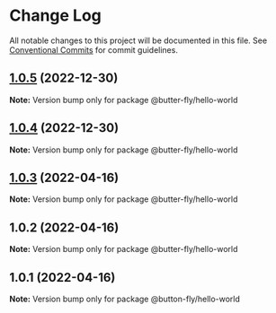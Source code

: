# Change Log

All notable changes to this project will be documented in this file.
See [Conventional Commits](https://conventionalcommits.org) for commit guidelines.

## [1.0.5](https://github.com/it-fuhao/butter-fly/compare/@butter-fly/hello-world@1.0.4...@butter-fly/hello-world@1.0.5) (2022-12-30)

**Note:** Version bump only for package @butter-fly/hello-world





## [1.0.4](https://github.com/it-fuhao/butter-fly/compare/@butter-fly/hello-world@1.0.3...@butter-fly/hello-world@1.0.4) (2022-12-30)

**Note:** Version bump only for package @butter-fly/hello-world






## [1.0.3](https://github.com/it-fuhao/butter-fly/compare/@butter-fly/hello-world@1.0.2...@butter-fly/hello-world@1.0.3) (2022-04-16)

**Note:** Version bump only for package @butter-fly/hello-world





## 1.0.2 (2022-04-16)

**Note:** Version bump only for package @butter-fly/hello-world





## 1.0.1 (2022-04-16)

**Note:** Version bump only for package @button-fly/hello-world
